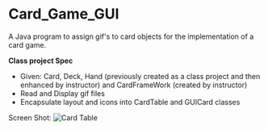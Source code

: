 # Card_Game_GUI
A Java program to assign gif's to card objects for the implementation of a card game.

__Class project Spec__
* Given: Card, Deck, Hand (previously created as a class project and then enhanced by instructor) and CardFrameWork (created by instructor)
* Read and Display gif files
* Encapsulate layout and icons into CardTable and GUICard classes

Screen Shot: 
![Card Table][scrShot]

[scrShot]: http://res.cloudinary.com/ashley-king/image/upload/v1493042016/Card_Table_ihnjda.png "Screen Shot of Card Table"

